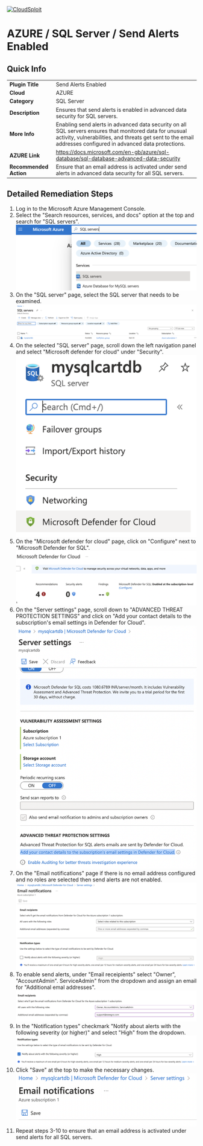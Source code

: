 [![CloudSploit](https://cloudsploit.com/img/logo-new-big-text-100.png "CloudSploit")](https://cloudsploit.com)

# AZURE / SQL Server / Send Alerts Enabled

## Quick Info

| | |
|-|-|
| **Plugin Title** | Send Alerts Enabled |
| **Cloud** | AZURE |
| **Category** | SQL Server |
| **Description** | Ensures that send alerts is enabled in advanced data security for SQL servers. |
| **More Info** | Enabling send alerts in advanced data security on all SQL servers ensures that monitored data for unusual activity, vulnerabilities, and threats get sent to the email addresses configured in advanced data protections. |
| **AZURE Link** | https://docs.microsoft.com/en-gb/azure/sql-database/sql-database-advanced-data-security |
| **Recommended Action** | Ensure that an email address is activated under send alerts in advanced data security for all SQL servers. |

## Detailed Remediation Steps
1. Log in to the Microsoft Azure Management Console.
2. Select the "Search resources, services, and docs" option at the top and search for "SQL servers". </br> <img src="/resources/azure/sqlserver/send-alerts-enabled/step2.png"/>
3. On the "SQL server" page, select the SQL server that needs to be examined. </br> <img src="/resources/azure/sqlserver/send-alerts-enabled/step3.png"/>
4. On the selected "SQL server" page, scroll down the left navigation panel and select "Microsoft defender for cloud" under "Security".</br> <img src="/resources/azure/sqlserver/send-alerts-enabled/step4.png"/>
5. On the "Microsoft defender for cloud" page, click on "Configure" next to "Microsoft Defender for SQL". </br> <img src="/resources/azure/sqlserver/send-alerts-enabled/step5.png"/>
6. On the "Server settings" page, scroll down to "ADVANCED THREAT PROTECTION SETTINGS" and click on "Add your contact details to the subscription's email settings in Defender for Cloud".</br> <img src="/resources/azure/sqlserver/send-alerts-enabled/step6.png"/>
7. On the "Email notifications" page if there is no email address configured and no roles are selected then send alerts are not enabled.</br> <img src="/resources/azure/sqlserver/send-alerts-enabled/step7.png"/>
8. To enable send alerts, under "Email receipients" select "Owner", "AccountAdmin". ServiceAdmin" from the dropdown and assign an email for "Additional emal addresses". </br> <img src="/resources/azure/sqlserver/send-alerts-enabled/step8.png"/>
9. In the "Notification types" checkmark "Notify about alerts with the following severity (or higher)" and select "High" from the dropdown.</br> <img src="/resources/azure/sqlserver/send-alerts-enabled/step9.png"/>
10. Click "Save" at the top to make the necessary changes.</br> <img src="/resources/azure/sqlserver/send-alerts-enabled/step10.png"/>
11. Repeat steps 3-10 to ensure that an email address is activated under send alerts for all SQL servers.
